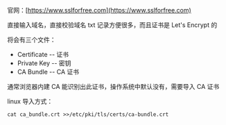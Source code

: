 官网：[https://www.sslforfree.com](https://www.sslforfree.com)

直接输入域名，直接校验域名 txt 记录方便很多，而且证书是 Let's Encrypt 的

将会有三个文件：

* Certificate  -- 证书
* Private Key  -- 密钥
* CA Bundle    -- CA 证书

通常浏览器内建 CA 能识别出此证书，操作系统中默认没有，需要导入 CA 证书

linux 导入方式：

```
cat ca_bundle.crt >>/etc/pki/tls/certs/ca-bundle.crt
```




